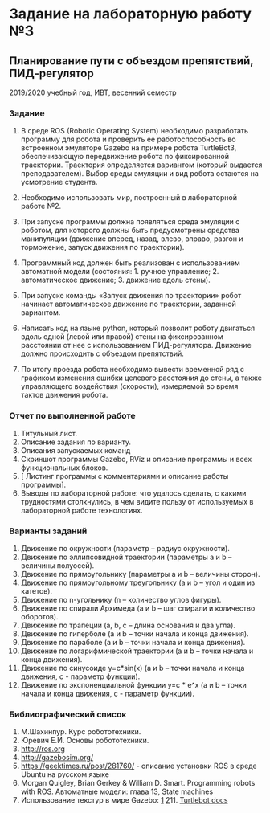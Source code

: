 # Задание на лабораторную работу №3
## Планирование пути с объездом препятствий, ПИД-регулятор
2019/2020 учебный год, ИВТ, весенний семестр

### Задание
1. В среде ROS (Robotic Operating System) необходимо разработать программу для робота и проверить ее работоспособность во встроенном эмуляторе Gazebo на примере робота TurtleBot3, обеспечивающую передвижение робота по фиксированной траектории. Траектория определяется вариантом (который выдается преподавателем). Выбор среды эмуляции и вид робота остаются на усмотрение студента. 

2. Необходимо использовать мир, построенный в лабораторной работе №2.

3. При запуске программы должна появляться среда эмуляции с роботом, для которого должны быть предусмотрены средства манипуляции (движение вперед, назад, влево, вправо, разгон и торможение, запуск движения по траектории). 

4. Программный код должен быть реализован с использованием автоматной модели (состояния: 1. ручное управление; 2. автоматическое движение; 3. движение вдоль стены). 

5. При запуске команды «Запуск движения по траектории» робот начинает автоматическое движение по траектории, заданной вариантом.

6. Написать код на языке python, который позволит роботу двигаться вдоль одной (левой или правой) стены на фиксированном расстоянии от нее с использованием ПИД-регулятора. Движение должно происходить с объездом препятствий.

7. По итогу проезда робота необходимо вывести временной ряд с графиком изменения ошибки целевого расстояния до стены, а также управляющего воздействия (скорости), измеряемой во время тактов движения робота.

 
### Отчет по выполненной работе
1.	Титульный лист.
2.	Описание задания по варианту.
3.	Описания запускаемых команд
4.	Скриншот программы Gazebo, RViz и описание программы и всех функциональных блоков.
5.	[ Листинг программы с комментариями и описание работы программы].
6.	Выводы по лабораторной работе: что удалось сделать, с какими трудностями столкнулись, в чем видите пользу от используемых в лабораторной работе технологиях.

### Варианты заданий
1.	Движение по окружности (параметр – радиус окружности).
2.	Движение по эллипсовидной траектории (параметры a и b – величины полуосей).
3.	Движение по прямоугольнику (параметры a и b – величины сторон).
4.	Движение по прямоугольному треугольнику (a и b – угол и один из катетов).
5.	Движение по n-угольнику (n – количество углов фигуры).
6.	Движение по спирали Архимеда (a и b – шаг спирали и количество оборотов).
7.	Движение по трапеции (a, b, c – длина основания и два угла).
8.	Движение по гиперболе (a и b – точки начала и конца движения).
9.	Движение по параболе (a и b – точки начала и конца движения).
10.	Движение по логарифмической траектории (a и b – точки начала и конца движения).
11.	Движение по синусоиде  y=c*sin(x) (a и b – точки начала и конца движения, c - параметр функции).
12.	Движение по экспоненциальной функции y=c * e^x  (a и b – точки начала и конца движения, c  - параметр функции).

### Библиографический список
1.	М.Шахинпур. Курс робототехники.
2.	Юревич Е.И. Основы робототехники.
3.	http://ros.org
4.	http://gazebosim.org/
5.	https://geektimes.ru/post/281760/ - описание установки ROS в среде Ubuntu на русском языке
6. Morgan Quigley, Brian Gerkey & William D. Smart. Programming robots with ROS. Автоматные модели: глава 13, State machines
7. Использование текстур в мире Gazebo: [1](http://answers.gazebosim.org/question/4761/how-to-build-a-world-with-real-image-as-ground-plane/) [2](http://answers.gazebosim.org/question/7922/ground-plane-texture-image/)11. [Turtlebot docs](http://learn.turtlebot.com/)